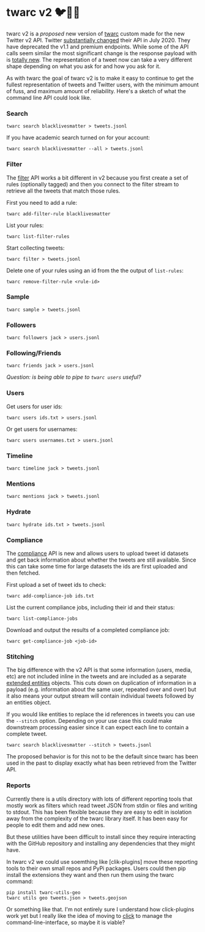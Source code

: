 # twarc v2 🐦🐍💾

twarc v2 is a *proposed* new version of [twarc] custom made for the new Twitter
v2 API. Twitter [substantially changed] their API in July 2020. They have
deprecated the v1.1 and premium endpoints. While some of the API calls seem
similar the most significant change is the response payload with is [totally
new]. The representation of a tweet now can take a very different shape
depending on what you ask for and how you ask for it. 

As with twarc the goal of twarc v2 is to make it easy to continue to get the
fullest representation of tweets and Twitter users, with the minimum amount of
fuss, and maximum amount of reliability. Here's a sketch of what the command
line API could look like.

### Search

```shell
twarc search blacklivesmatter > tweets.jsonl
```

If you have academic search turned on for your account:

```shell
twarc search blacklivesmatter --all > tweets.jsonl
```

### Filter

The [filter] API works a bit different in v2 because you first create a set
of rules (optionally tagged) and then you connect to the filter stream to
retrieve all the tweets that match those rules.

First you need to add a rule:

```shell
twarc add-filter-rule blacklivesmatter
```

List your rules:

```shell
twarc list-filter-rules
```

Start collecting tweets:

```
twarc filter > tweets.jsonl
```

Delete one of your rules using an id from the the output of `list-rules`:

```shell
twarc remove-filter-rule <rule-id>
```

### Sample

```shell
twarc sample > tweets.jsonl
```

### Followers

```shell
twarc followers jack > users.jsonl
```

### Following/Friends

```shell
twarc friends jack > users.jsonl
```

*Question: is being able to pipe to `twarc users` useful?*

### Users

Get users for user ids:

```shell
twarc users ids.txt > users.jsonl
```

Or get users for usernames:

```shell
twarc users usernames.txt > users.jsonl
```

### Timeline

```shell
twarc timeline jack > tweets.jsonl
```

### Mentions

```shell
twarc mentions jack > tweets.jsonl
```

### Hydrate

```shell
twarc hydrate ids.txt > tweets.jsonl
```

### Compliance

The [compliance] API is new and allows users to upload tweet id datasets
and get back information about whether the tweets are still available.
Since this can take some time for large datasets the ids are first uploaded
and then fetched.

First upload a set of tweet ids to check:

```shell
twarc add-compliance-job ids.txt
```

List the current compliance jobs, including their id and their status:

```shell
twarc list-compliance-jobs
```

Download and output the results of a completed compliance job:

```shell
twarc get-compliance-job <job-id>
```

### Stitching

The big difference with the v2 API is that some information (users, media,
etc) are not included inline in the tweets and are included as a separate
[extended entities] objects. This cuts down on duplication of information in
a payload (e.g. information about the same user, repeated over and over)
but it also means your output stream will contain individual tweets followed
by an entities object.

If you would like entities to replace the id references in tweets you
can use the `--stitch` option. Depending on your use case this could make
downstream processing easier since it can expect each line to contain
a complete tweet.

```shell
twarc search blacklivesmatter --stitch > tweets.jsonl
```

The proposed behavior is for this not to be the default since twarc has been
used in the past to display exactly what has been retrieved from the Twitter
API.

### Reports

Currently there is a utils directory with lots of different reporting tools
that mostly work as filters which read tweet JSON from stdin or files and
writing to stdout. This has been flexible because they are easy to edit in
isolation away from the complexity of the twarc library itself. It has been
easy for people to edit them and add new ones.

But these utilities have been difficult to install since they require
interacting with the GitHub repository and installing any dependencies that
they might have.

In twarc v2 we could use soemthing like [clik-plugins] move these reporting
tools to their own small repos and PyPi packages. Users could then pip install
the extensions they want and then run them using the twarc command:

```shell
pip install twarc-utils-geo
twarc utils geo tweets.json > tweets.geojson
```

Or something like that. I'm not entirely sure I understand how click-plugins
work yet but I really like the idea of moving to [click] to manage the
command-line-interface, so maybe it is viable?

[twarc]: https://github.com/docnow/twarc
[substantially changed]: https://blog.twitter.com/developer/en_us/topics/tools/2020/introducing_new_twitter_api.html
[totally new]: https://blog.twitter.com/developer/en_us/topics/tips/2020/understanding-the-new-tweet-payload.html
[filter]: https://developer.twitter.com/en/docs/twitter-api/tweets/filtered-stream/introduction
[compliance]: https://developer.twitter.com/en/docs/twitter-api/tweets/compliance/introduction
[extended entities]: https://developer.twitter.com/en/docs/twitter-api/v1/data-dictionary/object-model/extended-entities
[click-plugins]: https://pypi.org/project/click-plugins/
[click]: https://pypi.org/project/click
